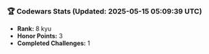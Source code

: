 ### 🏆 Codewars Stats (Updated: 2025-05-15 05:09:39 UTC)

- **Rank:** 8 kyu
- **Honor Points:** 3
- **Completed Challenges:** 1
